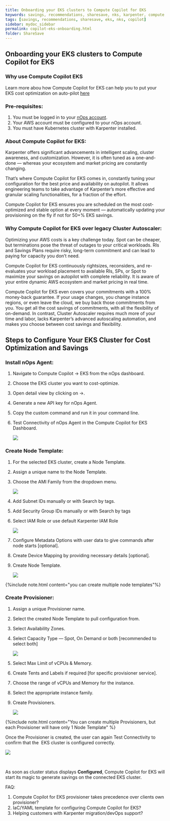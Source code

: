 ```yaml
---
title: Onboarding your EKS clusters to Compute Copilot for EKS
keywords: savings, recommendations, sharesave, nks, karpenter, compute copilot
tags: [savings, recommendations, sharesave, eks, nks, copilot]
sidebar: mydoc_sidebar
permalink: copilot-eks-onboarding.html
folder: ShareSave
---
```


## Onboarding your EKS clusters to Compute Copilot for EKS ##

### Why use Compute Copilot EKS ###

Learn more abou how Compute Copilot for EKS can help you to put your EKS cost optimization on auto-pilot [here](https://www.nops.io/nks/)

### Pre-requisites: ###

1. You must be logged in to your [nOps account](https://app.nops.io/accounts/signin/). 
2. Your AWS account must be configured to your nOps account.
3. You must have Kubernetes cluster with Karpenter installed.

### About Compute Copilot for EKS: ###

Karpenter offers significant advancements in intelligent scaling, cluster awareness, and customization. However, it is often tuned as a one-and-done — whereas your ecosystem and market pricing are constantly changing. 

That’s where Compute Copilot for EKS comes in, constantly tuning your configuration for the best price and availability on autopilot. It allows engineering teams to take advantage of Karpenter’s more effective and granular scaling functionalities, for a fraction of the effort. 

Compute Copilot for EKS ensures you are scheduled on the most cost-optimized and stable option at every moment — automatically updating your provisioning on the fly if not for 50+% EKS savings.

### Why Compute Copilot for EKS over legacy Cluster Autoscaler: ###

Optimizing your AWS costs is a key challenge today. Spot can be cheaper, but terminations pose the threat of outages to your critical workloads. RIs and Savings Plans require risky, long-term commitment and can lead to paying for capacity you don’t need.

Compute Copilot for EKS continuously rightsizes, reconsiders, and re-evaluates your workload placement to available RIs, SPs, or Spot to maximize your savings on autopilot with complete reliability. It is aware of your entire dynamic AWS ecosystem and market pricing in real time. 

Compute Copilot for EKS even covers your commitments with a 100% money-back guarantee. If your usage changes, you change instance regions, or even leave the cloud, we buy back those commitments from you. You get all the cost savings of commitments, with all the flexibility of on-demand. In contrast, Cluster Autoscaler requires much more of your time and labor, lacks Karpenter’s advanced autoscaling automation, and makes you choose between cost savings and flexibility.

## Steps to Configure Your EKS Cluster for Cost Optimization and Savings ##

### Install nOps Agent: ###

1. Navigate to Compute Copilot → EKS from the nOps dashboard.
2. Choose the EKS cluster you want to cost-optimize.
3. Open detail view by clicking on →.
4. Generate a new API key for nOps Agent. 
5. Copy the custom command and run it in your command line. 
6. Test Connectivity of nOps Agent in the Compute Copilot for EKS Dashboard.

    ![](https://lh4.googleusercontent.com/7eISgP_ZiLo_JO2zGS8dOdp7HvYLBO4N5rMK1FC-szbc668pp-pCz_ysW2NKhvPylazv_3oRIden3mwgLG09eWT0XsbXX31dfsJ_Sot5PpBSJERDAsErwjI_wQC8kRseM_ezcQZ7JxzR05e8Gtdz328)

### Create Node Template: ###

1. For the selected EKS cluster, create a Node Template.
2. Assign a unique name to the Node Template.
3. Choose the AMI Family from the dropdown menu.

    ![](https://lh3.googleusercontent.com/PAwzhjL32w7WQnqUctFgu6vdhTZxa1k8VBeour0tuKF-3Fh8-2T8u5gcd2nzzukT7mhe12BKjkeAO9wsv9XsCjewXzfeLRngVdDevGOpii7v2pFi_l2mIWy4ldO-hSrkwJCs4HbkTV3Qs73tufsibKk)

4. Add Subnet IDs manually or with Search by tags. 
5. Add Security Group IDs manually or with Search by tags 
6. Select IAM Role or use default Karpenter IAM Role

    ![](https://lh3.googleusercontent.com/uxZn7EekvWOJ_6ucFrNoI5A1VQIOwLVy46vYNyHdhycQIIQLxxOFsHSuoM7bp4rDToBMrK4OxJdj70aoRXgX_IfEJDz0LxuSKW8zzUEdh9WklomEBMPZ8Pp6u5BJb0850YjG_pvY8kWEL2ECeNAdIz4)

7. Configure Metadata Options with user data to give commands after node starts \[optional].
8. Create Device Mapping by providing necessary details \[optional].
9. Create Node Template.

    ![](https://lh5.googleusercontent.com/SP1sgMPmewYKjLGAK2JuOQ5HVYD6F2KFXgTbQIzrnyli_FflSsyh_AJtyv0RZQeud8c6Ns-aNK-sn1qC_O7JuNkVaoV_ackSRriFDbhqadtxc_l5InMnZpXnyFaHsGkbOnhYMob_tf3BJ3eV155g390)

{%include note.html content="you can create multiple node templates"%}

### Create Provisioner: ###

1. Assign a unique Provisioner name.
2. Select the created Node Template to pull configuration from.
3. Select Availability Zones.
4. Select Capacity Type — Spot, On Demand or both \[recommended to select both]

    ![](https://lh6.googleusercontent.com/2mI3pZSbhuJE3VPcmNPJF_TYHC2_0RLC2kNP9zOvdItw5_V9HrdOlPnkVUT-v1hEdCNGXublDDLmW6n_aUdg8Vffz03EEz0c-9j1MmqY4KnqU2JQ9JUQLEJkdDyd1MiqO1N76ZeNQi-U9218KL68xHA)

5. Select Max Limit of vCPUs & Memory.
6. Create Tents and Labels if required \[for specific provisioner service].
7. Choose the range of vCPUs and Memory for the instance.
8. Select the appropriate instance family.
9. Create Provisioners. 

    ![](https://lh6.googleusercontent.com/-xWeSOU5AjLrwx4766WSqXCYeKWq75IjApmZOYgPqkbqbSViB9sy1djBCEFF22cN0sS-SF7KEzyHCcO-S2tcdsZh2bFlro_GZTNTR6w9uN1yYRvS4JHvW6iWRmlKDMducQLL9yYr4V30fi2RUfGynoE)

{%include note.html content="You can create multiple Provisioners, but each Provisioner will have only 1 Node Template" %}

Once the Provisioner is created, the user can again Test Connectivity to confirm that the  EKS cluster is configured correctly.

![](https://lh5.googleusercontent.com/1XtlFL95uQrrw0ZVXZqXixK67rP3TkHd6C7nC6t-1_yoCHhtRtk72cWk1axUaY1O4jCptHt_fU65qUun0wB2UGS7QdWhUwdvZ50_YCpPCAuRGZ9Ccvr6UJVYk1Onca79LysK6gudT4WA8Tj2SV5NL4c)

     

As soon as cluster status displays **Configured**, Compute Copilot for EKS will start its magic to generate savings on the connected EKS cluster. 

FAQ:

1. Compute Copilot for EKS provisioner takes precedence over clients own provisioner?
2. IaC/YAML template for configuring Compute Copilot for EKS?
3. Helping customers with Karpenter migration/devOps support?

